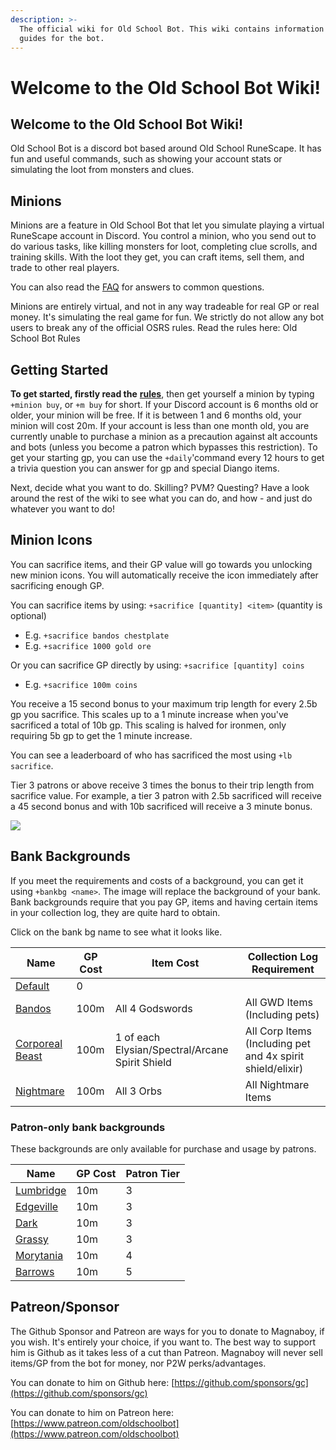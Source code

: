 ```yaml
---
description: >-
  The official wiki for Old School Bot. This wiki contains information and
  guides for the bot.
---
```


# Welcome to the Old School Bot Wiki!

## Welcome to the Old School Bot Wiki!

Old School Bot is a discord bot based around Old School RuneScape. It has fun and useful commands, such as showing your account stats or simulating the loot from monsters and clues.

## Minions

Minions are a feature in Old School Bot that let you simulate playing a virtual RuneScape account in Discord. You control a minion, who you send out to do various tasks, like killing monsters for loot, completing clue scrolls, and training skills. With the loot they get, you can craft items, sell them, and trade to other real players.

You can also read the [FAQ](getting-started/faq.md) for answers to common questions.

Minions are entirely virtual, and not in any way tradeable for real GP or real money. It's simulating the real game for fun. We strictly do not allow any bot users to break any of the official OSRS rules. Read the rules here: Old School Bot Rules

## Getting Started

**To get started, firstly read the** [**rules**](getting-started/rules.md), then get yourself a minion by typing `+minion buy`, or `+m buy` for short. If your Discord account is 6 months old or older, your minion will be free. If it is between 1 and 6 months old, your minion will cost 20m. If your account is less than one month old, you are currently unable to purchase a minion as a precaution against alt accounts and bots (unless you become a patron which bypasses this restriction). To get your starting gp, you can use the `+daily`'command every 12 hours to get a trivia question you can answer for gp and special Diango items.

Next, decide what you want to do. Skilling? PVM? Questing? Have a look around the rest of the wiki to see what you can do, and how - and just do whatever you want to do!

## Minion Icons

You can sacrifice items, and their GP value will go towards you unlocking new minion icons. You will automatically receive the icon immediately after sacrificing enough GP.

You can sacrifice items by using: `+sacrifice [quantity] <item>` (quantity is optional)

* E.g. `+sacrifice bandos chestplate`
* E.g. `+sacrifice 1000 gold ore`

Or you can sacrifice GP directly by using: `+sacrifice [quantity] coins`

* E.g. `+sacrifice 100m coins`

You receive a 15 second bonus to your maximum trip length for every 2.5b gp you sacrifice. This scales up to a 1 minute increase when you've sacrificed a total of 10b gp. This scaling is halved for ironmen, only requiring 5b gp to get the 1 minute increase.

You can see a leaderboard of who has sacrificed the most using `+lb sacrifice`.

Tier 3 patrons or above receive 3 times the bonus to their trip length from sacrifice value. For example, a tier 3 patron with 2.5b sacrificed will receive a 45 second bonus and with 10b sacrificed will receive a 3 minute bonus.

![](<.gitbook/assets/image (6) (1) (1).png>)

## Bank Backgrounds

If you meet the requirements and costs of a background, you can get it using `+bankbg <name>`. The image will replace the background of your bank. Bank backgrounds require that you pay GP, items and having certain items in your collection log, they are quite hard to obtain.

Click on the bank bg name to see what it looks like.

| Name                                                                                                                                           | GP Cost | Item Cost                                       | Collection Log Requirement                                 |
| ---------------------------------------------------------------------------------------------------------------------------------------------- | ------- | ----------------------------------------------- | ---------------------------------------------------------- |
| [Default](https://raw.githubusercontent.com/oldschoolgg/oldschoolbot/master/src/lib/resources/images/bank\_backgrounds/1.jpg?raw=true)         | 0       |                                                 |                                                            |
| [Bandos](https://raw.githubusercontent.com/oldschoolgg/oldschoolbot/master/src/lib/resources/images/bank\_backgrounds/7.jpg?raw=true)          | 100m    | All 4 Godswords                                 | All GWD Items (Including pets)                             |
| [Corporeal Beast](https://raw.githubusercontent.com/oldschoolgg/oldschoolbot/master/src/lib/resources/images/bank\_backgrounds/8.jpg?raw=true) | 100m    | 1 of each Elysian/Spectral/Arcane Spirit Shield | All Corp Items (Including pet and 4x spirit shield/elixir) |
| [Nightmare](https://raw.githubusercontent.com/oldschoolgg/oldschoolbot/master/src/lib/resources/images/bank\_backgrounds/10.jpg)               | 100m    | All 3 Orbs                                      | All Nightmare Items                                        |

### Patron-only bank backgrounds

These backgrounds are only available for purchase and usage by patrons.

| Name                                                                                                                             | GP Cost | Patron Tier |
| -------------------------------------------------------------------------------------------------------------------------------- | ------- | ----------- |
| [Lumbridge](https://raw.githubusercontent.com/oldschoolgg/oldschoolbot/master/src/lib/resources/images/bank\_backgrounds/3.jpg)  | 10m     | 3           |
| [Edgeville](https://raw.githubusercontent.com/oldschoolgg/oldschoolbot/master/src/lib/resources/images/bank\_backgrounds/5.jpg)  | 10m     | 3           |
| [Dark](https://raw.githubusercontent.com/oldschoolgg/oldschoolbot/master/src/lib/resources/images/bank\_backgrounds/11.jpg)      | 10m     | 3           |
| [Grassy](https://raw.githubusercontent.com/oldschoolgg/oldschoolbot/master/src/lib/resources/images/bank\_backgrounds/13.jpg)    | 10m     | 3           |
| [Morytania](https://raw.githubusercontent.com/oldschoolgg/oldschoolbot/master/src/lib/resources/images/bank\_backgrounds/12.jpg) | 10m     | 4           |
| [Barrows](https://raw.githubusercontent.com/oldschoolgg/oldschoolbot/master/src/lib/resources/images/bank\_backgrounds/6.jpg)    | 10m     | 5           |

## Patreon/Sponsor

The Github Sponsor and Patreon are ways for you to donate to Magnaboy, if you wish. It's entirely your choice, if you want to. The best way to support him is Github as it takes less of a cut than Patreon. Magnaboy will never sell items/GP from the bot for money, nor P2W perks/advantages.

You can donate to him on Github here: [https://github.com/sponsors/gc](https://github.com/sponsors/gc)

You can donate to him on Patreon here: [https://www.patreon.com/oldschoolbot](https://www.patreon.com/oldschoolbot)
